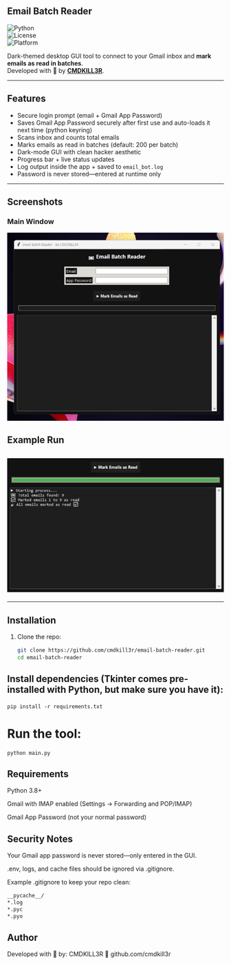 Email Batch Reader  
--

![Python](https://img.shields.io/badge/Python-3.8%2B-blue?logo=python)  
![License](https://img.shields.io/badge/License-MIT-green)  
![Platform](https://img.shields.io/badge/Platform-Windows%20%7C%20Linux%20%7C%20Mac-black)  

Dark-themed desktop GUI tool to connect to your Gmail inbox and **mark emails as read in batches**.  
Developed with 🖤 by **[CMDKILL3R](https://github.com/cmdkill3r)**.  

---

Features  
--
-  Secure login prompt (email + Gmail App Password)
-  Saves Gmail App Password securely after first use and auto-loads it next time  (python keyring)
-  Scans inbox and counts total emails  
-  Marks emails as read in batches (default: 200 per batch)  
-  Dark-mode GUI with clean hacker aesthetic  
-  Progress bar + live status updates  
-  Log output inside the app + saved to `email_bot.log`  
-  Password is never stored—entered at runtime only  

---

Screenshots  
---

### Main Window  
![Email Batch Reader Main Window](main_window.png)  

Example Run
-

![Email Batch Reader Run Example](run_example.png)  
-

---

Installation  
---

1. Clone the repo:  
   ```bash
   git clone https://github.com/cmdkill3r/email-batch-reader.git
   cd email-batch-reader
   ```

Install dependencies (Tkinter comes pre-installed with Python, but make sure you have it):
-

```
pip install -r requirements.txt
```
# Run the tool:
```
python main.py
```
Requirements
-
Python 3.8+

Gmail with IMAP enabled (Settings → Forwarding and POP/IMAP)

Gmail App Password (not your normal password)

Security Notes
-
Your Gmail app password is never stored—only entered in the GUI.

.env, logs, and cache files should be ignored via .gitignore.

Example .gitignore to keep your repo clean:
```
__pycache__/
*.log
*.pyc
*.pyo
```

Author
-
Developed with 🖤 by:
CMDKILL3R
🔗 github.com/cmdkill3r


